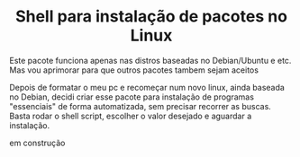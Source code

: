 <h1 align="center">Shell para instalação de pacotes no Linux</h1>

Este pacote funciona apenas nas distros baseadas no Debian/Ubuntu e etc. Mas vou aprimorar para que outros pacotes tambem sejam aceitos 

Depois de formatar o meu pc e recomeçar num novo linux, ainda baseada no Debian, decidi criar esse pacote para instalação de programas "essenciais" de forma automatizada, sem precisar recorrer as buscas. Basta rodar o shell script, escolher o valor desejado e aguardar a instalação. 


em construção

